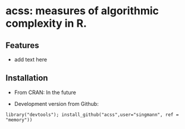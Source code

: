 acss: measures of algorithmic complexity in R. 
====

## Features

* add text here

## Installation

* From CRAN: In the future

* Development version from Github:
```
library("devtools"); install_github("acss",user="singmann", ref = "memory"))
```
